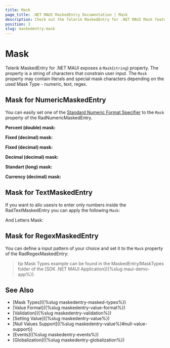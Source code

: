 ```yaml
---
title: Mask
page_title: .NET MAUI MaskedEntry Documentation | Mask
description: Check out the Telerik MaskedEntry for .NET MAUI Mask feature that constrain the user input.
position: 3
slug: maskedentry-mask
---
```


# Mask

Telerik MaskedEntry for .NET MAUI exposes a `Mask`(`string`) property. The property is a string of characters that constrain user input. The `Mask` property may contain literals and special mask characters depending on the used Mask Type - numeric, text, regex.

## Mask for NumericMaskedEntry 

You can easily set one of the [Standard Numeric Format Specifier](https://docs.microsoft.com/en-us/dotnet/standard/base-types/standard-numeric-format-strings#standard-format-specifiers) to the `Mask` property of the RadNumericMaskedEntry. 

**Percent (double) mask:**

<snippet id='numericmaskedentry-mask-p-xaml' />

**Fixed (decimal) mask:**

<snippet id='numericmaskedentry-mask-f-xaml' />

**Fixed (decimal) mask:**

<snippet id='numericmaskedentry-mask-g-xaml' />
				
**Decimal (decimal) mask:**

<snippet id='numericmaskedentry-mask-n-xaml' />

**Standart (long) mask:**

<snippet id='numericmaskedentry-mask-d-xaml' />

**Currency (decimal) mask:**

<snippet id='numericmaskedentry-mask-c-xaml' />

## Mask for TextMaskedEntry

If you want to allo usesrs to enter only numbers inside the RadTextMaskedEntry you can apply the following `Mask`:

<snippet id='textmaskedentry-numbers-xaml' />

And Letters Mask: 

<snippet id='textmaskedentry-mask-xaml' />

## Mask for RegexMaskedEntry

You can define a input pattern of your choice and set it to the `Mask` property of the RadRegexMaskedEntry:

<snippet id='regexmaskedentry-xaml' />

>tip Mask Types example can be found in the MaskedEntry/MaskTypes folder of the [SDK .NET MAUI Application]({%slug maui-demo-app%}).

## See Also

- [Mask Types]({%slug maskedentry-masked-types%})
- [Value Format]({%slug maskedentry-value-format%})
- [Validation]({%slug maskedentry-validation%})
- [Setting Value]({%slug maskedentry-value%})
- [Null Values Support]({%slug maskedentry-value%}#null-value-support})
- [Events]({%slug maskedentry-events%})
- [Globalization]({%slug maskedentry-globalization%})